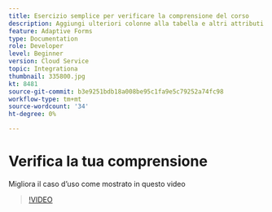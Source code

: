 ```yaml
---
title: Esercizio semplice per verificare la comprensione del corso
description: Aggiungi ulteriori colonne alla tabella e altri attributi ai criteri di ricerca
feature: Adaptive Forms
type: Documentation
role: Developer
level: Beginner
version: Cloud Service
topic: Integrationa
thumbnail: 335800.jpg
kt: 8481
source-git-commit: b3e9251bdb18a008be95c1fa9e5c79252a74fc98
workflow-type: tm+mt
source-wordcount: '34'
ht-degree: 0%

---
```


# Verifica la tua comprensione

Migliora il caso d’uso come mostrato in questo video

>[!VIDEO](https://video.tv.adobe.com/v/335800?quality=12&learn=on)

